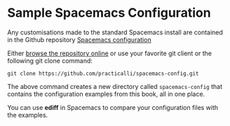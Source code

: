 # Sample Spacemacs Configuration

Any customisations made to the standard Spacemacs install are contained in the Github repository [Spacemacs configuration](https://github.com/practicalli/spacemacs-config)

Either [browse the repository online](https://github.com/practicalli/spacemacs-config) or use your favorite git client or the following git clone command:

`git clone https://github.com/practicalli/spacemacs-config.git`

The above command creates a new directory called `spacemacs-config` that contains the configuration examples from this book, all in one place. 

You can use **ediff** in Spacemacs to compare your configuration files with the examples.

